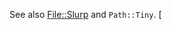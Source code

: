 See also [File::Slurp](https://github.com/ReneNyffenegger/PerlModules/tree/master/File/Slurp) and `Path::Tiny`. 
[
